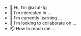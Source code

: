 - 👋 Hi, I’m @azat-fg
- 👀 I’m interested in ...
- 🌱 I’m currently learning ...
- 💞️ I’m looking to collaborate on ...
- 📫 How to reach me ...

<!---
azat-fg/azat-fg is a ✨ special ✨ repository because its `README.md` (this file) appears on your GitHub profile.
You can click the Preview link to take a look at your changes.
--->
